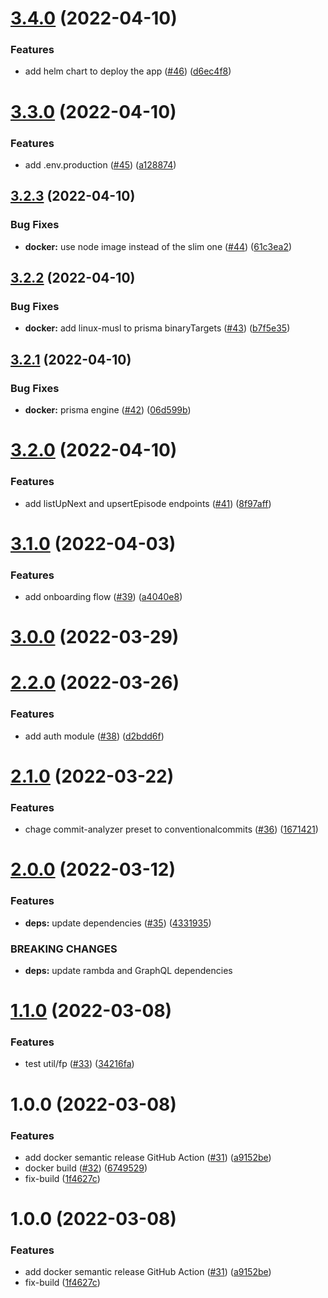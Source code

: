 # [3.4.0](https://github.com/hobroker/tshows-api/compare/v3.3.0...v3.4.0) (2022-04-10)


### Features

* add helm chart to deploy the app ([#46](https://github.com/hobroker/tshows-api/issues/46)) ([d6ec4f8](https://github.com/hobroker/tshows-api/commit/d6ec4f898514f23d510d72aab797bb5811598454))

# [3.3.0](https://github.com/hobroker/tshows-api/compare/v3.2.3...v3.3.0) (2022-04-10)


### Features

* add .env.production ([#45](https://github.com/hobroker/tshows-api/issues/45)) ([a128874](https://github.com/hobroker/tshows-api/commit/a12887487bc84a5aba8480b7160f035c7c0a07a2))

## [3.2.3](https://github.com/hobroker/tshows-api/compare/v3.2.2...v3.2.3) (2022-04-10)


### Bug Fixes

* **docker:** use node image instead of the slim one ([#44](https://github.com/hobroker/tshows-api/issues/44)) ([61c3ea2](https://github.com/hobroker/tshows-api/commit/61c3ea2399d5ebf9605a82f5ea7b2dc606c81f4f))

## [3.2.2](https://github.com/hobroker/tshows-api/compare/v3.2.1...v3.2.2) (2022-04-10)


### Bug Fixes

* **docker:** add linux-musl to prisma binaryTargets ([#43](https://github.com/hobroker/tshows-api/issues/43)) ([b7f5e35](https://github.com/hobroker/tshows-api/commit/b7f5e35294f89c8462dc621712522ea1ec88a640))

## [3.2.1](https://github.com/hobroker/tshows-api/compare/v3.2.0...v3.2.1) (2022-04-10)


### Bug Fixes

* **docker:** prisma engine ([#42](https://github.com/hobroker/tshows-api/issues/42)) ([06d599b](https://github.com/hobroker/tshows-api/commit/06d599b73270c863f33a78dace66f7687bd5eb80))

# [3.2.0](https://github.com/hobroker/tshows-api/compare/v3.1.0...v3.2.0) (2022-04-10)


### Features

* add listUpNext and upsertEpisode endpoints ([#41](https://github.com/hobroker/tshows-api/issues/41)) ([8f97aff](https://github.com/hobroker/tshows-api/commit/8f97affb76de41364e7c84b2afa88ae0b13c8303))

# [3.1.0](https://github.com/hobroker/tshows-api/compare/v3.0.0...v3.1.0) (2022-04-03)


### Features

* add onboarding flow ([#39](https://github.com/hobroker/tshows-api/issues/39)) ([a4040e8](https://github.com/hobroker/tshows-api/commit/a4040e8235011f3662d5623d0381daa07407d8f3))

# [3.0.0](https://github.com/hobroker/tshows-api/compare/v2.2.0...v3.0.0) (2022-03-29)

# [2.2.0](https://github.com/hobroker/tshows-api/compare/v2.1.0...v2.2.0) (2022-03-26)


### Features

* add auth module ([#38](https://github.com/hobroker/tshows-api/issues/38)) ([d2bdd6f](https://github.com/hobroker/tshows-api/commit/d2bdd6f5e83034a193d89bb8d25440173029fbdf))

# [2.1.0](https://github.com/hobroker/tshows-api/compare/v2.0.0...v2.1.0) (2022-03-22)


### Features

* chage commit-analyzer preset to conventionalcommits ([#36](https://github.com/hobroker/tshows-api/issues/36)) ([1671421](https://github.com/hobroker/tshows-api/commit/167142168f83228d67d54ef0a2628febbfe46c6a))

# [2.0.0](https://github.com/hobroker/tshows-api/compare/v1.1.0...v2.0.0) (2022-03-12)


### Features

* **deps:** update dependencies ([#35](https://github.com/hobroker/tshows-api/issues/35)) ([4331935](https://github.com/hobroker/tshows-api/commit/4331935ace19ed2f2d64818776afaea3dddbee17))


### BREAKING CHANGES

* **deps:** update rambda and GraphQL dependencies

# [1.1.0](https://github.com/hobroker/tshows-api/compare/v1.0.0...v1.1.0) (2022-03-08)


### Features

* test util/fp ([#33](https://github.com/hobroker/tshows-api/issues/33)) ([34216fa](https://github.com/hobroker/tshows-api/commit/34216faf0398098316cec91c8ec02e83e5a1a70b))

# 1.0.0 (2022-03-08)


### Features

* add docker semantic release GitHub Action ([#31](https://github.com/hobroker/tshows-api/issues/31)) ([a9152be](https://github.com/hobroker/tshows-api/commit/a9152be4b78bc45ad947f5533b3fb9d505d02344))
* docker build ([#32](https://github.com/hobroker/tshows-api/issues/32)) ([6749529](https://github.com/hobroker/tshows-api/commit/674952913e1b005e66bfafa7c1718f3e68acff9f))
* fix-build ([1f4627c](https://github.com/hobroker/tshows-api/commit/1f4627c5c32e772c14786878652eec3fd085fe69))

# 1.0.0 (2022-03-08)


### Features

* add docker semantic release GitHub Action ([#31](https://github.com/hobroker/tshows-api/issues/31)) ([a9152be](https://github.com/hobroker/tshows-api/commit/a9152be4b78bc45ad947f5533b3fb9d505d02344))
* fix-build ([1f4627c](https://github.com/hobroker/tshows-api/commit/1f4627c5c32e772c14786878652eec3fd085fe69))
